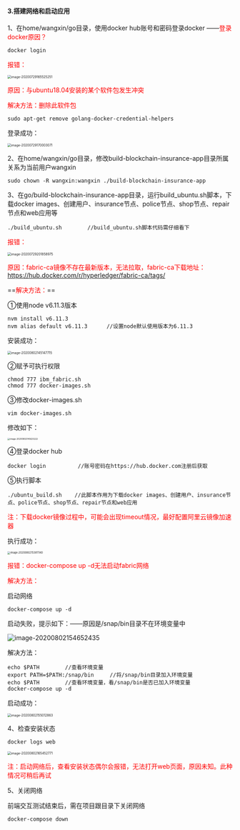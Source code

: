 #### 3.搭建网络和启动应用

1、在home/wangxin/go目录，使用docker hub账号和密码登录docker ——<font color=red>登录docker原因？</font>

```
docker login
```

<font color=red>报错：</font>

<img src="https://i.loli.net/2020/07/29/rvtshx7CblkqY5X.png" alt="image-20200729165525251" style="zoom:50%;" />

<font color=red>原因：与ubuntu18.04安装的某个软件包发生冲突</font>

<font color=red>解决方法：删除此软件包</font>

```
sudo apt-get remove golang-docker-credential-helpers
```

登录成功： 

<img src="https://i.loli.net/2020/07/29/XkqGDsFf8KY2L4V.png" alt="image-20200729170003071" style="zoom:50%;" />

2、在home/wangxin/go目录，修改build-blockchain-insurance-app目录所属关系为当前用户wangxin

```
sudo chown -R wangxin:wangxin ./build-blockchain-insurance-app
```

3、在go/build-blockchain-insurance-app目录，运行build_ubuntu.sh脚本，下载docker images、创建用户、insurance节点、police节点、shop节点、repair节点和web应用等

```
./build_ubuntu.sh        //build_ubuntu.sh脚本代码需仔细看下
```

<font color=red>报错：</font>

<img src="https://i.loli.net/2020/07/29/u5O7CFXPlcMgwop.png" alt="image-20200729201858975" style="zoom:50%;" />

<font color=red>原因：fabric-ca镜像不存在最新版本，无法拉取，fabric-ca下载地址：https://hub.docker.com/r/hyperledger/fabric-ca/tags/</font>

==<font color=red>解决方法：</font>==

①使用node v6.11.3版本

```
nvm install v6.11.3
nvm alias default v6.11.3      //设置node默认使用版本为6.11.3
```

安装成功：

<img src="https://i.loli.net/2020/08/02/fbPMCwedmWOj6KB.png" alt="image-20200802145147715" style="zoom:50%;" />

②赋予可执行权限

```
chmod 777 ibm_fabric.sh
chmod 777 docker-images.sh
```

③修改docker-images.sh

```
vim docker-images.sh
```

修改如下：

<img src="https://i.loli.net/2020/08/02/Ufo4jlSLRJi5Tsr.png" alt="image-20200802145625222" style="zoom: 33%;" />

④登录docker hub

```
docker login          //账号密码在https://hub.docker.com注册后获取
```

⑤执行脚本

```
./ubuntu_build.sh    //此脚本作用为下载docker images、创建用户、insurance节点、police节点、shop节点、repair节点和web应用
```

<font color=red>注：下载docker镜像过程中，可能会出现timeout情况，最好配置阿里云镜像加速器</font>

执行成功：

<img src="https://i.loli.net/2020/08/02/bKGjzTAceoPlySh.png" alt="image-20200802153811140" style="zoom:40%;" />

<font color=red>报错：docker-compose up -d无法启动fabric网络</font>

<font color=red>解决方法：</font>

启动网络

```
docker-compose up -d
```

启动失败，提示如下：——原因是/snap/bin目录不在环境变量中

![image-20200802154652435](https://i.loli.net/2020/08/02/ZmQyueo2HbJAi5C.png)

解决方法：

```
echo $PATH        //查看环境变量
export PATH=$PATH:/snap/bin     //将/snap/bin目录加入环境变量
echo $PATH        //查看环境变量，看/snap/bin是否已加入环境变量
docker-compose up -d
```

启动成功：

<img src="https://i.loli.net/2020/08/02/c3FQn4IoiAOtTXq.png" alt="image-20200802155012863" style="zoom:50%;" />



4、检查安装状态

```
docker logs web
```

<img src="https://i.loli.net/2020/08/02/nlSEuRJBH9V2QvM.png" alt="image-20200802165452771" style="zoom:50%;" />

<font color=red>注：启动网络后，查看安装状态偶尔会报错，无法打开web页面，原因未知。此种情况可稍后再试</font>

5、关闭网络

前端交互测试结束后，需在项目跟目录下关闭网络

```
docker-compose down
```


